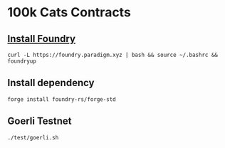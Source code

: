 # 100k Cats Contracts

## [Install Foundry](https://getfoundry.sh/)
`curl -L https://foundry.paradigm.xyz | bash && source ~/.bashrc && foundryup`

## Install dependency
`forge install foundry-rs/forge-std`

## Goerli Testnet
 `./test/goerli.sh`
